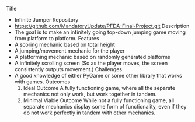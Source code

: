 Title
 - Infinite Jumper
Repository
 - https://github.com/MandatoryUpdate/PFDA-Final-Project.git
Description
 - The goal is to make an infinitely going top-down jumping game moving from platform to platform.
Features
 - A scoring mechanic based on total height
 - A jumping/movement mechanic for the player
 - A platforming mechanic based on randomly generated platforms
 - A infinitely scrolling screen (So as the player moves, the screen consistently outputs movement.)
Challenges
 - A good knowledge of either PyGame or some other library that works with games.
Outcomes
    1. Ideal Outcome
        A fully functioning game, where all the separate mechanics not only work, but work together in tandem.
    2. Minimal Viable Outcome
        While not a fully functioning game, all separate mechanics display some form of functionality, even if they do not work perfectly in tandem with other mechanics.
